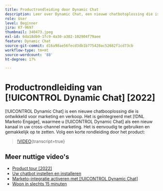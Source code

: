 ```yaml
---
title: Productrondleiding door Dynamic Chat
description: Leer over Dynamic Chat, een nieuwe chatbotoplossing die is ontwikkeld voor marketing en verkoop van Adobe.
role: User
level: Beginner
jira: KT-9697
thumbnail: 340473.jpeg
exl-id: 6da18db9-1fc9-4a30-a302-102904f79aee
feature: Dynamic Chat
source-git-commit: d16a98ae56fecd3db1b775428ac52682f1cd73cb
workflow-type: tm+mt
source-wordcount: '88'
ht-degree: 17%

---
```


# Productrondleiding van [!UICONTROL Dynamic Chat] [2022]

[!UICONTROL Dynamic Chat]  is een nieuwe chatbooplossing die is ontwikkeld voor marketing en verkoop. Het is geïntegreerd met [!DNL Marketo Engage], waarmee u [!UICONTROL Dynamic Chat]  als een nieuw kanaal in uw cross-channel marketing. Het is eenvoudig te gebruiken en gemakkelijk op te zetten. Volg een korte rondleiding door het product:

>[!VIDEO](https://video.tv.adobe.com/v/340473/?quality=12&learn=on){transcript=true}

## Meer nuttige video&#39;s

* [Product tour [2022]](product-tour-2022.md)
* [Uw chatbot instellen en installeren](setup.md)
* [Marketo-integratie activeren met [!UICONTROL Dynamic Chat]](marketo-integration.md)
* [Woon in slechts 15 minuten](go-live-in-15-minutes.md)

